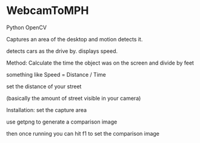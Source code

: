 # WebcamToMPH
Python OpenCV

Captures an area of the desktop and motion detects it.

detects cars as the drive by. displays speed.

Method: Calculate the time the object was on the screen and divide by feet 

something like Speed = Distance / Time



set the distance of your street

(basically the amount of street visible in your camera)


Installation:
set the capture area


use getpng to generate a comparison image


then once running you can hit f1 to set the comparison image


